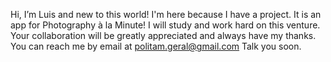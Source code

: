 Hi, I’m Luis and new to this world!
I'm here because I have a project.
It is an app for Photography à la Minute!
I will study and work hard on this venture.
Your collaboration will be greatly appreciated and always have my thanks.
You can reach me by email at politam.geral@gmail.com
Talk you soon.
<!---
luisscunha/luisscunha is a ✨ special ✨ repository because its `README.md` (this file) appears on your GitHub profile.
You can click the Preview link to take a look at your changes.
--->

